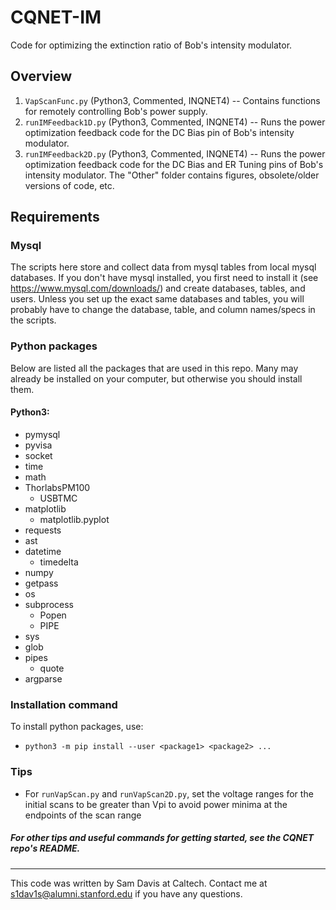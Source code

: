 # CQNET-IM
Code for optimizing the extinction ratio of Bob's intensity modulator.

## Overview
1. `VapScanFunc.py` (Python3, Commented, INQNET4) -- Contains functions for remotely controlling Bob's power supply.
2. `runIMFeedback1D.py` (Python3, Commented, INQNET4) -- Runs the power optimization feedback code for the DC Bias pin of Bob's intensity modulator.
3. `runIMFeedback2D.py` (Python3, Commented, INQNET4) -- Runs the power optimization feedback code for the DC Bias and ER Tuning pins of Bob's intensity modulator.
The "Other" folder contains figures, obsolete/older versions of code, etc.

## Requirements
### Mysql
The scripts here store and collect data from mysql tables from local mysql databases. If you don't have
mysql installed, you first need to install it (see https://www.mysql.com/downloads/) and create databases, tables, and users. Unless you set up the exact same databases and tables, you will probably have to change the database, table, and column names/specs in the scripts.


### Python packages
Below are listed all the packages that are used in this repo. Many may already be installed on your computer, but otherwise you should install them.
#### Python3:
* pymysql
* pyvisa
* socket
* time
* math
* ThorlabsPM100
  - USBTMC
* matplotlib
  - matplotlib.pyplot
* requests
* ast
* datetime
  - timedelta
* numpy
* getpass
* os
* subprocess
  - Popen
  - PIPE
* sys
* glob
* pipes
  - quote
* argparse

### Installation command
To install python packages, use:
* `python3 -m pip install --user <package1> <package2> ...`

### Tips
* For `runVapScan.py` and `runVapScan2D.py`, set the voltage ranges for the initial scans to be greater than Vpi to avoid power minima at the endpoints of the scan range

##### For other tips and useful commands for getting started, see the CQNET repo's README.

---
This code was written by Sam Davis at Caltech. Contact me at s1dav1s@alumni.stanford.edu if you have any questions.
